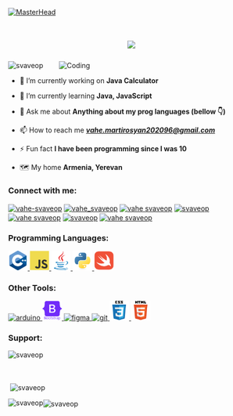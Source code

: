 [![MasterHead](https://i.pinimg.com/originals/b4/e3/71/b4e371619042d1e80918d09904e90f7d.gif)](https://rishavchanda.io)
<h1 align="center">
    <a href="https://git.io/typing-svg">
        <img src="https://readme-typing-svg.herokuapp.com?font=Righteous&size=35&center=true&vCenter=true&width=500&height=70&duration=4000&lines=Hello+World+👋;+I+am+Vahe+Martirosyan+🔥;" />
    </a>
</h1>

<img align="right" alt="Coding" width="400" src="https://cdn.dribbble.com/users/219482/screenshots/14676444/media/28fa0b64b0454de0d0664e364e4f95fc.gif">

<p align="left"> <img src="https://komarev.com/ghpvc/?username=svaveop&label=Profile%20views&color=0e75b6&style=flat" alt="svaveop" /> </p>

- 🔭 I’m currently working on **Java Calculator**

- 🌱 I’m currently learning **Java, JavaScript**

- 💬 Ask me about **Anything about my prog languages (bellow 👇)**

- 📫 How to reach me ***vahe.martirosyan202096@gmail.com***

- ⚡ Fun fact **I have been programming since I was 10**

- 🗺️ My home **Armenia, Yerevan**

<h3 align="left">Connect with me:</h3>
<p align="left">
<a href="https://codepen.io/vahe-svaveop" target="blank"><img align="center" src="https://tse4.mm.bing.net/th?id=OIP.1UqC1FkTIH-KzOsnlbP6GgHaHa&pid=Api&P=0&h=220" alt="vahe-svaveop" height="40" width="40" /></a>
<a href="https://dev.to/vahe_svaveop" target="blank"><img align="center" src="https://d2fltix0v2e0sb.cloudfront.net/dev-black.png" alt="vahe_svaveop" height="40" width="40" /></a>
<a href="https://fb.com/vahe svaveop" target="blank"><img align="center" src="https://raw.githubusercontent.com/rahuldkjain/github-profile-readme-generator/master/src/images/icons/Social/facebook.svg" alt="vahe svaveop" height="40" width="40" /></a>
<a href="https://instagram.com/svaveop" target="blank"><img align="center" src="https://upload.wikimedia.org/wikipedia/commons/thumb/e/e7/Instagram_logo_2016.svg/1200px-Instagram_logo_2016.svg.png" alt="svaveop" height="40" width="40" /></a>
<a href="https://linkedin.com/in/vahe svaveop" target="blank"><img align="center" src="https://pngmind.com/wp-content/uploads/2019/08/Linkedin-Logo-Png-Transparent-Background-1.png" alt="vahe svaveop" height="40" width="40" /></a>
<a href="https://www.leetcode.com/svaveop" target="blank"><img align="center" src="https://i0.wp.com/totheinnovation.com/wp-content/uploads/2022/03/LeetCode-Logo.png?w=500&ssl=1" alt="svaveop" height="40" width="40" /></a>
<!--<a href="https://stackoverflow.com/users/bsf" target="blank"><img align="center" src="https://cdn3.iconfinder.com/data/icons/inficons/512/stackoverflow.png" alt="bsf" height="30" width="30" /></a>-->
<a href="https://www.youtube.com/channel/UCvmuK_8A8Py7S9A3ZBf80lQ" target="blank"><img align="center" src="http://pngimg.com/uploads/youtube/youtube_PNG14.png" alt="vahe svaveop" height="40" width="40" /></a>

<h3 align="left">Programming Languages:</h3>
<p align="left">
  <a href="https://www.w3schools.com/cpp/" target="_blank" rel="noreferrer">
    <img src="https://raw.githubusercontent.com/devicons/devicon/master/icons/cplusplus/cplusplus-original.svg" alt="cplusplus" width="40" height="40"/>
  </a>
  <a href="https://developer.mozilla.org/en-US/docs/Web/JavaScript" target="_blank" rel="noreferrer">
    <img src="https://raw.githubusercontent.com/devicons/devicon/master/icons/javascript/javascript-original.svg" alt="javascript" width="40" height="40"/>
  </a>
    <a href="https://www.java.com" target="_blank" rel="noreferrer">
        <img src="https://raw.githubusercontent.com/devicons/devicon/master/icons/java/java-original.svg" alt="java" width="40" height="40"/> 
    </a>
  <a href="https://www.python.org" target="_blank" rel="noreferrer">
    <img src="https://raw.githubusercontent.com/devicons/devicon/master/icons/python/python-original.svg" alt="python" width="40" height="40"/>
  </a>
  <a href="https://developer.apple.com/swift/" target="_blank" rel="noreferrer">
    <img src="https://raw.githubusercontent.com/devicons/devicon/master/icons/swift/swift-original.svg" alt="swift" width="40" height="40"/>
  </a>
</p>

<h3 align="left">Other Tools:</h3>
<p align="left">
  <a href="https://www.arduino.cc/" target="_blank" rel="noreferrer">
    <img src="https://cdn.worldvectorlogo.com/logos/arduino-1.svg" alt="arduino" width="40" height="40"/>
  </a>
  <a href="https://getbootstrap.com" target="_blank" rel="noreferrer">
    <img src="https://raw.githubusercontent.com/devicons/devicon/master/icons/bootstrap/bootstrap-plain-wordmark.svg" alt="bootstrap" width="40" height="40"/>
  </a>
  <a href="https://www.figma.com/" target="_blank" rel="noreferrer">
    <img src="https://www.vectorlogo.zone/logos/figma/figma-icon.svg" alt="figma" width="40" height="40"/>
  </a>
  <a href="https://git-scm.com/" target="_blank" rel="noreferrer">
    <img src="https://www.vectorlogo.zone/logos/git-scm/git-scm-icon.svg" alt="git" width="40" height="40"/>
  </a>
  <a href="https://www.w3schools.com/css/" target="_blank" rel="noreferrer">
    <img src="https://raw.githubusercontent.com/devicons/devicon/master/icons/css3/css3-original-wordmark.svg" alt="css3" width="40" height="40"/>
  </a>
  <a href="https://www.w3.org/html/" target="_blank" rel="noreferrer">
    <img src="https://raw.githubusercontent.com/devicons/devicon/master/icons/html5/html5-original-wordmark.svg" alt="html5" width="40" height="40"/>
  </a>
</p>

<h3 align="left">Support:</h3>
<p><a href="https://www.buymeacoffee.com/svaveop"> <img align="left" src="https://cdn.buymeacoffee.com/buttons/v2/default-yellow.png" height="50" width="200" alt="svaveop" /></a></p><br><br><br>

<p>&nbsp;<img align="center" src="https://github-readme-stats.vercel.app/api?username=svaveop&show_icons=true&locale=en" alt="svaveop" /></p>

<p><img align="left" src="https://github-readme-stats.vercel.app/api/top-langs?username=svaveop&show_icons=true&locale=en&layout=compact" alt="svaveop" /></p>

<p><img align="center" src="https://github-readme-streak-stats.herokuapp.com/?user=svaveop&" alt="svaveop" /></p>
